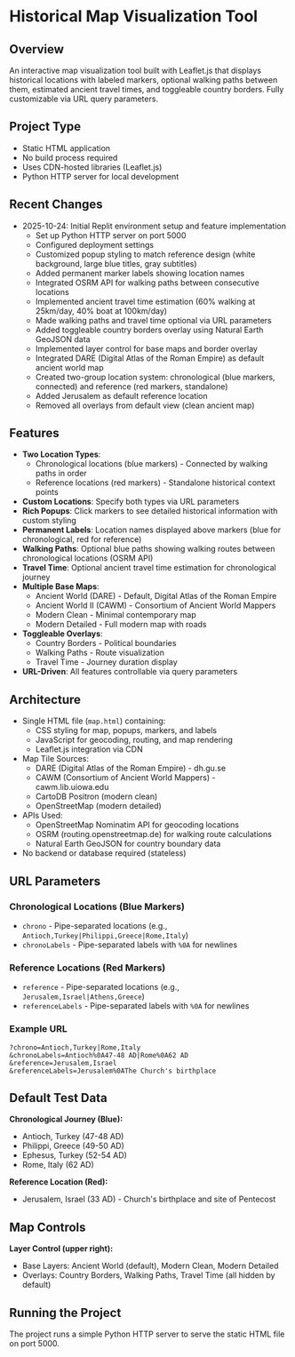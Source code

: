 # Historical Map Visualization Tool

## Overview
An interactive map visualization tool built with Leaflet.js that displays historical locations with labeled markers, optional walking paths between them, estimated ancient travel times, and toggleable country borders. Fully customizable via URL query parameters.

## Project Type
- Static HTML application
- No build process required
- Uses CDN-hosted libraries (Leaflet.js)
- Python HTTP server for local development

## Recent Changes
- 2025-10-24: Initial Replit environment setup and feature implementation
  - Set up Python HTTP server on port 5000
  - Configured deployment settings
  - Customized popup styling to match reference design (white background, large blue titles, gray subtitles)
  - Added permanent marker labels showing location names
  - Integrated OSRM API for walking paths between consecutive locations
  - Implemented ancient travel time estimation (60% walking at 25km/day, 40% boat at 100km/day)
  - Made walking paths and travel time optional via URL parameters
  - Added toggleable country borders overlay using Natural Earth GeoJSON data
  - Implemented layer control for base maps and border overlay
  - Integrated DARE (Digital Atlas of the Roman Empire) as default ancient world map
  - Created two-group location system: chronological (blue markers, connected) and reference (red markers, standalone)
  - Added Jerusalem as default reference location
  - Removed all overlays from default view (clean ancient map)

## Features
- **Two Location Types**:
  - Chronological locations (blue markers) - Connected by walking paths in order
  - Reference locations (red markers) - Standalone historical context points
- **Custom Locations**: Specify both types via URL parameters
- **Rich Popups**: Click markers to see detailed historical information with custom styling
- **Permanent Labels**: Location names displayed above markers (blue for chronological, red for reference)
- **Walking Paths**: Optional blue paths showing walking routes between chronological locations (OSRM API)
- **Travel Time**: Optional ancient travel time estimation for chronological journey
- **Multiple Base Maps**:
  - Ancient World (DARE) - Default, Digital Atlas of the Roman Empire
  - Ancient World II (CAWM) - Consortium of Ancient World Mappers
  - Modern Clean - Minimal contemporary map
  - Modern Detailed - Full modern map with roads
- **Toggleable Overlays**:
  - Country Borders - Political boundaries
  - Walking Paths - Route visualization
  - Travel Time - Journey duration display
- **URL-Driven**: All features controllable via query parameters

## Architecture
- Single HTML file (`map.html`) containing:
  - CSS styling for map, popups, markers, and labels
  - JavaScript for geocoding, routing, and map rendering
  - Leaflet.js integration via CDN
- Map Tile Sources:
  - DARE (Digital Atlas of the Roman Empire) - dh.gu.se
  - CAWM (Consortium of Ancient World Mappers) - cawm.lib.uiowa.edu
  - CartoDB Positron (modern clean)
  - OpenStreetMap (modern detailed)
- APIs Used:
  - OpenStreetMap Nominatim API for geocoding locations
  - OSRM (routing.openstreetmap.de) for walking route calculations
  - Natural Earth GeoJSON for country boundary data
- No backend or database required (stateless)

## URL Parameters

### Chronological Locations (Blue Markers)
- `chrono` - Pipe-separated locations (e.g., `Antioch,Turkey|Philippi,Greece|Rome,Italy`)
- `chronoLabels` - Pipe-separated labels with `%0A` for newlines

### Reference Locations (Red Markers)
- `reference` - Pipe-separated locations (e.g., `Jerusalem,Israel|Athens,Greece`)
- `referenceLabels` - Pipe-separated labels with `%0A` for newlines

### Example URL
```
?chrono=Antioch,Turkey|Rome,Italy
&chronoLabels=Antioch%0A47-48 AD|Rome%0A62 AD
&reference=Jerusalem,Israel
&referenceLabels=Jerusalem%0AThe Church's birthplace
```

## Default Test Data
**Chronological Journey (Blue):**
- Antioch, Turkey (47-48 AD)
- Philippi, Greece (49-50 AD)
- Ephesus, Turkey (52-54 AD)
- Rome, Italy (62 AD)

**Reference Location (Red):**
- Jerusalem, Israel (33 AD) - Church's birthplace and site of Pentecost

## Map Controls
**Layer Control (upper right):**
- Base Layers: Ancient World (default), Modern Clean, Modern Detailed
- Overlays: Country Borders, Walking Paths, Travel Time (all hidden by default)

## Running the Project
The project runs a simple Python HTTP server to serve the static HTML file on port 5000.

